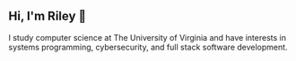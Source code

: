 ## Hi, I'm Riley 👋
I study computer science at The University of Virginia and have interests in systems programming, cybersecurity, and full stack software development.



<!---
nfletcher27/nfletcher27 is a ✨ special ✨ repository because its `README.md` (this file) appears on your GitHub profile.
You can click the Preview link to take a look at your changes.
--->
